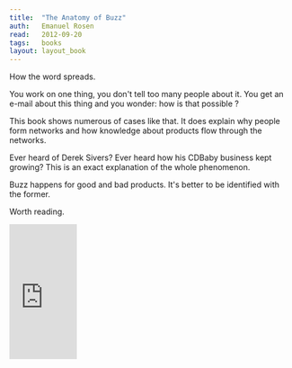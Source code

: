 ```yaml
---
title:	"The Anatomy of Buzz"
auth:	Emanuel Rosen
read:	2012-09-20
tags:	books
layout: layout_book
---
```





How the word spreads.

You work on one thing, you don't tell too many people about it. You get an
e-mail about this thing and you wonder: how is that possible ?

This book shows numerous of cases like that. It does explain why people form
networks and how knowledge about products flow through the networks.

Ever heard of Derek Sivers? Ever heard how his CDBaby business kept growing?
This is an exact explanation of the whole phenomenon.

Buzz happens for good and bad products. It's better to be identified with
the former.

Worth reading.


<iframe src="http://rcm.amazon.com/e/cm?lt1=_blank&bc1=FFFFFF&IS2=1&bg1=FFFFFF&fc1=000000&lc1=FF0000&t=wojcadamkoszh-20&o=1&p=8&l=as4&m=amazon&f=ifr&ref=ss_til&asins=0385496680" style="width:120px;height:240px;" scrolling="no" marginwidth="0" marginheight="0" frameborder="0"></iframe>
